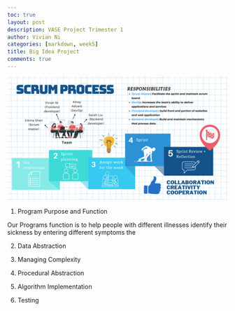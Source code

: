 ```yaml
---
toc: true
layout: post
description: VASE Project Trimester 1
author: Vivian Ni
categories: [markdown, week5]
title: Big Idea Project
comments: true
---
```

<img src="https://github.com/vivianknee/FastPages/blob/master/images/scrum%20process.png?raw=true">

1. Program Purpose and Function

Our Programs function is to help people with different illnesses identify their sickness by entering different symptoms the

2. Data Abstraction
 
3. Managing Complexity
 
4. Procedural Abstraction
 
5. Algorithm Implementation
 
6. Testing
